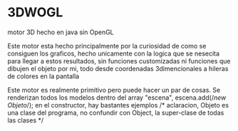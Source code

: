 # 3DWOGL
motor 3D hecho en java sin OpenGL

Este motor esta hecho principalmente por la curiosidad de como se 
consiguen los graficos, hecho unicamente con la logica que se nesecita 
para llegar a estos resultados, sin funciones customizadas ni funciones
que dibujen el objeto por mi, todo desde coordenadas 3dimencionales
a hileras de colores en la pantalla


Este motor es realmente primitivo pero puede hacer un par de cosas.
Se renderizan todos los modelos dentro del array "escena", 
escena.add(/*new Objeto*/); en el constructor, hay bastantes ejemplos
/*
  aclaracion, Objeto es una clase del programa, no confundir con Object,
  la super-clase de todas las clases
*/
